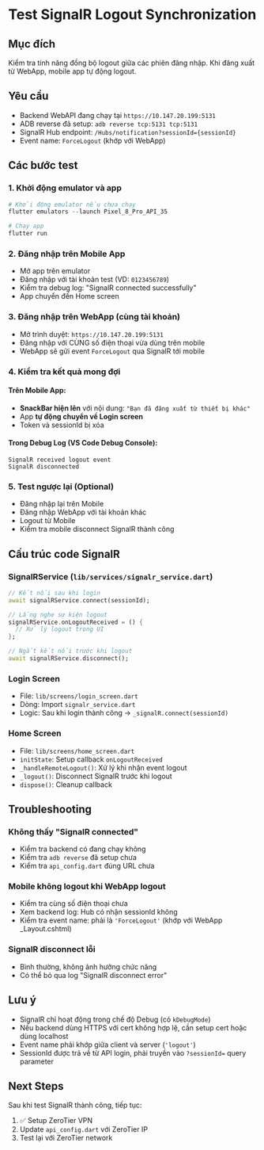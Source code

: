 # Test SignalR Logout Synchronization

## Mục đích
Kiểm tra tính năng đồng bộ logout giữa các phiên đăng nhập. Khi đăng xuất từ WebApp, mobile app tự động logout.

## Yêu cầu
- Backend WebAPI đang chạy tại `https://10.147.20.199:5131`
- ADB reverse đã setup: `adb reverse tcp:5131 tcp:5131`
- SignalR Hub endpoint: `/Hubs/notification?sessionId={sessionId}`
- Event name: `ForceLogout` (khớp với WebApp)

## Các bước test

### 1. Khởi động emulator và app
```powershell
# Khởi động emulator nếu chưa chạy
flutter emulators --launch Pixel_8_Pro_API_35

# Chạy app
flutter run
```

### 2. Đăng nhập trên Mobile App
- Mở app trên emulator
- Đăng nhập với tài khoản test (VD: `0123456789`)
- Kiểm tra debug log: "SignalR connected successfully"
- App chuyển đến Home screen

### 3. Đăng nhập trên WebApp (cùng tài khoản)
- Mở trình duyệt: `https://10.147.20.199:5131`
- Đăng nhập với CÙNG số điện thoại vừa dùng trên mobile
- WebApp sẽ gửi event `ForceLogout` qua SignalR tới mobile

### 4. Kiểm tra kết quả mong đợi

#### Trên Mobile App:
- **SnackBar hiện lên** với nội dung: `"Bạn đã đăng xuất từ thiết bị khác"`
- App **tự động chuyển về Login screen**
- Token và sessionId bị xóa

#### Trong Debug Log (VS Code Debug Console):
```
SignalR received logout event
SignalR disconnected
```

### 5. Test ngược lại (Optional)
- Đăng nhập lại trên Mobile
- Đăng nhập WebApp với tài khoản khác
- Logout từ Mobile
- Kiểm tra mobile disconnect SignalR thành công

## Cấu trúc code SignalR

### SignalRService (`lib/services/signalr_service.dart`)
```dart
// Kết nối sau khi login
await signalRService.connect(sessionId);

// Lắng nghe sự kiện logout
signalRService.onLogoutReceived = () {
  // Xử lý logout trong UI
};

// Ngắt kết nối trước khi logout
await signalRService.disconnect();
```

### Login Screen
- File: `lib/screens/login_screen.dart`
- Dòng: Import `signalr_service.dart`
- Logic: Sau khi login thành công → `_signalR.connect(sessionId)`

### Home Screen
- File: `lib/screens/home_screen.dart`
- `initState`: Setup callback `onLogoutReceived`
- `_handleRemoteLogout()`: Xử lý khi nhận event logout
- `_logout()`: Disconnect SignalR trước khi logout
- `dispose()`: Cleanup callback

## Troubleshooting

### Không thấy "SignalR connected"
- Kiểm tra backend có đang chạy không
- Kiểm tra `adb reverse` đã setup chưa
- Kiểm tra `api_config.dart` đúng URL chưa

### Mobile không logout khi WebApp logout
- Kiểm tra cùng số điện thoại chưa
- Xem backend log: Hub có nhận sessionId không
- Kiểm tra event name: phải là `'ForceLogout'` (khớp với WebApp _Layout.cshtml)

### SignalR disconnect lỗi
- Bình thường, không ảnh hưởng chức năng
- Có thể bỏ qua log "SignalR disconnect error"

## Lưu ý
- SignalR chỉ hoạt động trong chế độ Debug (có `kDebugMode`)
- Nếu backend dùng HTTPS với cert không hợp lệ, cần setup cert hoặc dùng localhost
- Event name phải khớp giữa client và server (`'logout'`)
- SessionId được trả về từ API login, phải truyền vào `?sessionId=` query parameter

## Next Steps
Sau khi test SignalR thành công, tiếp tục:
1. ✅ Setup ZeroTier VPN
2. Update `api_config.dart` với ZeroTier IP
3. Test lại với ZeroTier network
